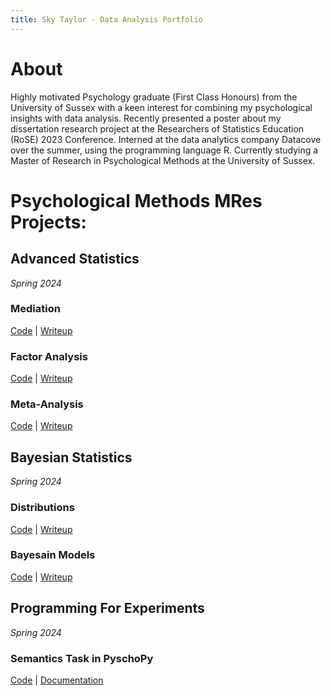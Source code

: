 ```yaml
---
title: Sky Taylor - Data Analysis Portfolio
---
```


# About
Highly motivated Psychology graduate (First Class Honours) from the University of Sussex with a keen interest for combining my psychological insights with data analysis. Recently presented a poster about my dissertation research project at the Researchers of Statistics Education (RoSE) 2023 Conference. Interned at the data analytics company Datacove over the summer, using the programming language R. Currently studying a Master of Research in Psychological Methods at the University of Sussex.

# Psychological Methods MRes Projects:
## Advanced Statistics
*Spring 2024*
### Mediation
[Code](https://github.com/skylar-taylor/study-projects/blob/main/docs/advanced_statistics/mediation.qmd)
 | 
[Writeup](https://skylar-taylor.github.io/study-projects/advanced_statistics/mediation.html)

### Factor Analysis
[Code](https://github.com/skylar-taylor/study-projects/blob/main/docs/advanced_statistics/factor_analysis.qmd)
 | 
[Writeup](https://skylar-taylor.github.io/study-projects/advanced_statistics/factor_analysis.html)

### Meta-Analysis
[Code](https://github.com/skylar-taylor/study-projects/blob/main/docs/advanced_statistics/meta_analysis.qmd)
 | 
[Writeup](https://skylar-taylor.github.io/study-projects/advanced_statistics/meta_analysis.pdf)

## Bayesian Statistics
*Spring 2024*
### Distributions
[Code](https://github.com/skylar-taylor/study-projects/blob/main/docs/bayesian_statistics/distributions.qmd)
 | 
[Writeup](https://skylar-taylor.github.io/study-projects/bayesian_statistics/distributions.html)

### Bayesain Models
[Code](https://github.com/skylar-taylor/study-projects/blob/main/docs/bayesian_statistics/bayesian_models.qmd)
 | 
[Writeup](https://skylar-taylor.github.io/study-projects/bayesian_statistics/bayesian_models.html)

## Programming For Experiments
*Spring 2024*
### Semantics Task in PyschoPy
[Code](https://github.com/skylar-taylor/study-projects/blob/main/docs/programming_for_experiments/semantics_task.py)
 | 
[Documentation](https://skylar-taylor.github.io/study-projects/programming_for_experiments/documentation.html)

